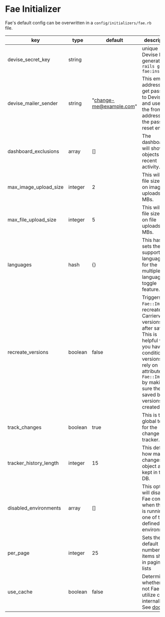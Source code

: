 # Fae Initializer

Fae's default config can be overwritten in a `config/initializers/fae.rb` file.

| key | type | default | description |
| --- | ---- | ------- | ----------- |
| devise_secret_key | string | | unique Devise hash, generated on `rails g fae:install` |
| devise_mailer_sender | string | "change-me@example.com" | This email address will get passed to Devise and used as the from address in the password reset emails. |
| dashboard_exclusions | array | [] | The dashboard will show all objects with recent activity. |
| max_image_upload_size | integer | 2 | This will set a file size limit on image uploads in MBs. |
| max_file_upload_size | integer | 5 | This will set a file size limit on file uploads in MBs. |
| languages | hash | {} | This hash sets the supported languages for the multiple language toggle feature. |
| recreate_versions | boolean | false | Triggers `Fae::Image` to recreate Carrierwave versions after save. This is helpful when you have conditional versions that rely on attributes of `Fae::Image` by making sure they're saved before versions are created. |
| track_changes | boolean | true | This is the global toggle for the change tracker. |
| tracker_history_length | integer | 15 | This defines how many changes per object are kept in the DB. |
| disabled_environments | array | [] | This option will disable Fae complete when the app is running on one of the defined environments |
| per_page | integer | 25 | Sets the default number of items shown in paginated lists |
| use_cache | boolean | false | Determines whether or not Fae will utilize cache internally. See [docs](https://github.com/wearefine/fae/blob/master/docs/topics/caching.md) |
